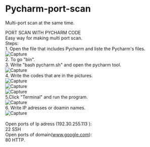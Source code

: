 # Pycharm-port-scan
Multi-port scan at the same time.

PORT SCAN WITH PYCHARM CODE
<br>Easy way for making multi port scan. 
<br>Steps:
<br>1. Open the file that includes Pycharm and liste the Pycharm's files.
<br>![Capture](https://user-images.githubusercontent.com/44020138/106703429-0e5b4500-659f-11eb-9e24-e362b9bacbf0.JPG)
<br>2. To go "bin".
<br>3. Write "bash pycharm.sh" and open the pycharm tool.
<br>![Capture](https://user-images.githubusercontent.com/44020138/106705846-917e9a00-65a3-11eb-95d1-a86683d4a04a.JPG)
<br>4. Write the codes that are in the pictures.
<br>![Capture](https://user-images.githubusercontent.com/44020138/106706909-3a79c480-65a5-11eb-9983-f64e40a49fd1.JPG)
<br>![Capture](https://user-images.githubusercontent.com/44020138/106707037-66954580-65a5-11eb-8bdf-9cc0b49a9aeb.JPG)
<br>![Capture](https://user-images.githubusercontent.com/44020138/106707178-abb97780-65a5-11eb-9638-5ed93901108f.JPG)
<br>5.Click "Terminal" and run the program.
<br>![Capture](https://user-images.githubusercontent.com/44020138/106707522-3306eb00-65a6-11eb-9240-7a477455575b.JPG)
<br>6. Write IP adresses or doamin names.
<br>![Capture](https://user-images.githubusercontent.com/44020138/106708408-ad843a80-65a7-11eb-80d3-17019d0698cb.JPG)
<br><br>Open ports of Ip adress (192.30.255.113 ): <br>22 SSH
<br>Open ports of domain(www.google.com):<br> 80 HTTP.
